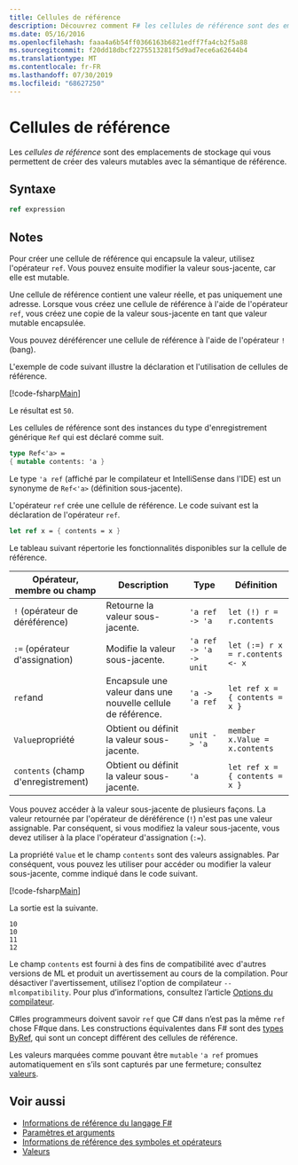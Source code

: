 ```yaml
---
title: Cellules de référence
description: Découvrez comment F# les cellules de référence sont des emplacements de stockage qui vous permettent de créer des valeurs mutables avec la sémantique de référence.
ms.date: 05/16/2016
ms.openlocfilehash: faaa4a6b54ff0366163b6821edff7fa4cb2f5a88
ms.sourcegitcommit: f20dd18dbcf2275513281f5d9ad7ece6a62644b4
ms.translationtype: MT
ms.contentlocale: fr-FR
ms.lasthandoff: 07/30/2019
ms.locfileid: "68627250"
---
```

# <a name="reference-cells"></a>Cellules de référence

Les *cellules de référence* sont des emplacements de stockage qui vous permettent de créer des valeurs mutables avec la sémantique de référence.

## <a name="syntax"></a>Syntaxe

```fsharp
ref expression
```

## <a name="remarks"></a>Notes

Pour créer une cellule de référence qui encapsule la valeur, utilisez l'opérateur `ref`. Vous pouvez ensuite modifier la valeur sous-jacente, car elle est mutable.

Une cellule de référence contient une valeur réelle, et pas uniquement une adresse. Lorsque vous créez une cellule de référence à l'aide de l'opérateur `ref`, vous créez une copie de la valeur sous-jacente en tant que valeur mutable encapsulée.

Vous pouvez déréférencer une cellule de référence à l'aide de l'opérateur `!` (bang).

L'exemple de code suivant illustre la déclaration et l'utilisation de cellules de référence.

[!code-fsharp[Main](~/samples/snippets/fsharp/lang-ref-1/snippet2201.fs)]

Le résultat est `50`.

Les cellules de référence sont des instances du type d'enregistrement générique `Ref` qui est déclaré comme suit.

```fsharp
type Ref<'a> =
{ mutable contents: 'a }
```

Le type `'a ref` (affiché par le compilateur et IntelliSense dans l'IDE) est un synonyme de `Ref<'a>` (définition sous-jacente).

L'opérateur `ref` crée une cellule de référence. Le code suivant est la déclaration de l'opérateur `ref`.

```fsharp
let ref x = { contents = x }
```

Le tableau suivant répertorie les fonctionnalités disponibles sur la cellule de référence.

|Opérateur, membre ou champ|Description|Type|Définition|
|--------------------------|-----------|----|----------|
|`!` (opérateur de déréférence)|Retourne la valeur sous-jacente.|`'a ref -> 'a`|`let (!) r = r.contents`|
|`:=` (opérateur d'assignation)|Modifie la valeur sous-jacente.|`'a ref -> 'a -> unit`|`let (:=) r x = r.contents <- x`|
|`ref`and|Encapsule une valeur dans une nouvelle cellule de référence.|`'a -> 'a ref`|`let ref x = { contents = x }`|
|`Value`propriété|Obtient ou définit la valeur sous-jacente.|`unit -> 'a`|`member x.Value = x.contents`|
|`contents` (champ d'enregistrement)|Obtient ou définit la valeur sous-jacente.|`'a`|`let ref x = { contents = x }`|

Vous pouvez accéder à la valeur sous-jacente de plusieurs façons. La valeur retournée par l'opérateur de déréférence (`!`) n'est pas une valeur assignable. Par conséquent, si vous modifiez la valeur sous-jacente, vous devez utiliser à la place l'opérateur d'assignation (`:=`).

La propriété `Value` et le champ `contents` sont des valeurs assignables. Par conséquent, vous pouvez les utiliser pour accéder ou modifier la valeur sous-jacente, comme indiqué dans le code suivant.

[!code-fsharp[Main](~/samples/snippets/fsharp/lang-ref-1/snippet2203.fs)]

La sortie est la suivante.

```
10
10
11
12
```

Le champ `contents` est fourni à des fins de compatibilité avec d'autres versions de ML et produit un avertissement au cours de la compilation. Pour désactiver l'avertissement, utilisez l'option de compilateur `--mlcompatibility`. Pour plus d’informations, consultez l’article [Options du compilateur](compiler-options.md).

C#les programmeurs doivent savoir `ref` que C# dans n’est pas la même `ref` chose F#que dans. Les constructions équivalentes dans F# sont des [types ByRef](byrefs.md), qui sont un concept différent des cellules de référence.

Les valeurs marquées comme pouvant être `mutable` `'a ref` promues automatiquement en s’ils sont capturés par une fermeture; consultez [valeurs](./values/index.md).

## <a name="see-also"></a>Voir aussi

- [Informations de référence du langage F#](index.md)
- [Paramètres et arguments](parameters-and-arguments.md)
- [Informations de référence des symboles et opérateurs](./symbol-and-operator-reference/index.md)
- [Valeurs](./values/index.md)
